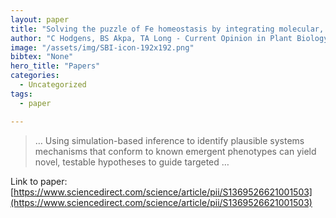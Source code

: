 ```yaml
---
layout: paper
title: "Solving the puzzle of Fe homeostasis by integrating molecular, mathematical, and societal models"
author: "C Hodgens, BS Akpa, TA Long - Current Opinion in Plant Biology, 2021 - Elsevier"
image: "/assets/img/SBI-icon-192x192.png"
bibtex: "None"
hero_title: "Papers"
categories:
  - Uncategorized
tags:
  - paper

---
```

>… Using simulation-based inference to identify plausible systems mechanisms that conform to known emergent phenotypes can yield novel, testable hypotheses to guide targeted …

Link to paper: [https://www.sciencedirect.com/science/article/pii/S1369526621001503](https://www.sciencedirect.com/science/article/pii/S1369526621001503)


